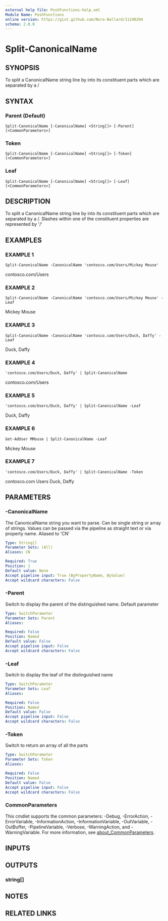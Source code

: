 ```yaml
---
external help file: PoshFunctions-help.xml
Module Name: PoshFunctions
online version: https://gist.github.com/Nora-Ballard/11240204
schema: 2.0.0
---
```


# Split-CanonicalName

## SYNOPSIS
To split a CanonicalName string line by into its constituent parts which are separated by a /

## SYNTAX

### Parent (Default)
```
Split-CanonicalName [-CanonicalName] <String[]> [-Parent] [<CommonParameters>]
```

### Token
```
Split-CanonicalName [-CanonicalName] <String[]> [-Token] [<CommonParameters>]
```

### Leaf
```
Split-CanonicalName [-CanonicalName] <String[]> [-Leaf] [<CommonParameters>]
```

## DESCRIPTION
To split a CanonicalName string line by into its constituent parts which are separated by a /.
Slashes within
one of the constituent properties are represented by '\/'

## EXAMPLES

### EXAMPLE 1
```
Split-CanonicalName -CanonicalName 'contosco.com/Users/Mickey Mouse'
```

contosco.com/Users

### EXAMPLE 2
```
Split-CanonicalName -CanonicalName 'contosco.com/Users/Mickey Mouse' -Leaf
```

Mickey Mouse

### EXAMPLE 3
```
Split-CanonicalName -CanonicalName 'contosco.com/Users/Duck, Daffy' -Leaf
```

Duck, Daffy

### EXAMPLE 4
```
'contosco.com/Users/Duck, Daffy' | Split-CanonicalName
```

contosco.com/Users

### EXAMPLE 5
```
'contosco.com/Users/Duck, Daffy' | Split-CanonicalName -Leaf
```

Duck, Daffy

### EXAMPLE 6
```
Get-AdUser MMouse | Split-CanonicalName -Leaf
```

Mickey Mouse

### EXAMPLE 7
```
'contosco.com/Users/Duck, Daffy' | Split-CanonicalName -Token
```

contosco.com
Users
Duck, Daffy

## PARAMETERS

### -CanonicalName
The CanonicalName string you want to parse.
Can be single string or array of strings.
Values can be passed
via the pipeline as straight text or via property name.
Aliased to 'CN'

```yaml
Type: String[]
Parameter Sets: (All)
Aliases: CN

Required: True
Position: 1
Default value: None
Accept pipeline input: True (ByPropertyName, ByValue)
Accept wildcard characters: False
```

### -Parent
Switch to display the parent of the distinguished name.
Default parameter

```yaml
Type: SwitchParameter
Parameter Sets: Parent
Aliases:

Required: False
Position: Named
Default value: False
Accept pipeline input: False
Accept wildcard characters: False
```

### -Leaf
Switch to display the leaf of the distinguished name

```yaml
Type: SwitchParameter
Parameter Sets: Leaf
Aliases:

Required: False
Position: Named
Default value: False
Accept pipeline input: False
Accept wildcard characters: False
```

### -Token
Switch to return an array of all the parts

```yaml
Type: SwitchParameter
Parameter Sets: Token
Aliases:

Required: False
Position: Named
Default value: False
Accept pipeline input: False
Accept wildcard characters: False
```

### CommonParameters
This cmdlet supports the common parameters: -Debug, -ErrorAction, -ErrorVariable, -InformationAction, -InformationVariable, -OutVariable, -OutBuffer, -PipelineVariable, -Verbose, -WarningAction, and -WarningVariable. For more information, see [about_CommonParameters](http://go.microsoft.com/fwlink/?LinkID=113216).

## INPUTS

## OUTPUTS

### string[]
## NOTES

## RELATED LINKS
